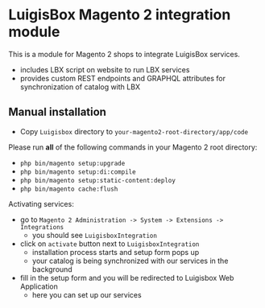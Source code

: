 LuigisBox Magento 2 integration module
==================

This is a module for Magento 2 shops to integrate LuigisBox services.
- includes LBX script on website to run LBX services
- provides custom REST endpoints and GRAPHQL attributes for synchronization of catalog with LBX

Manual installation
------------

- Copy `Luigisbox` directory to `your-magento2-root-directory/app/code`

Please run **all** of the following commands in your Magento 2 root directory:
- ```php bin/magento setup:upgrade```
- ```php bin/magento setup:di:compile```
- ```php bin/magento setup:static-content:deploy```
- ```php bin/magento cache:flush```

Activating services:
- go to `Magento 2 Administration -> System -> Extensions -> Integrations`
  - you should see `LuigisboxIntegration`
- click on `activate` button next to `LuigisboxIntegration`
  - installation process starts and setup form pops up
  - your catalog is being synchronized with our services in the background
- fill in the setup form and you will be redirected to Luigisbox Web Application
  - here you can set up our services